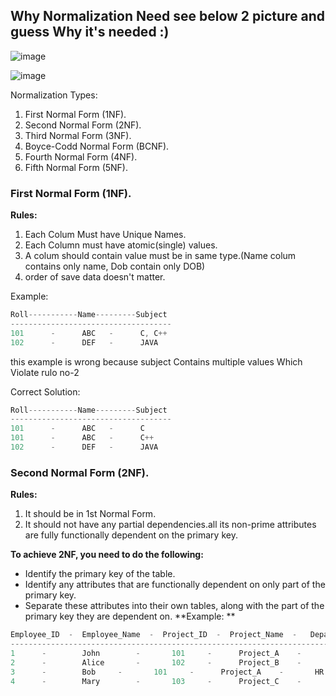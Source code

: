 ## Why Normalization Need see below 2 picture and guess Why it's needed :)
![image](https://github.com/Abdul-Aziz026/DataBase-interview-Question/assets/57495952/ed487e7d-075f-4062-842f-a156c5983975)

![image](https://github.com/Abdul-Aziz026/DataBase-interview-Question/assets/57495952/ad8cb8fa-b12c-4a17-9bce-9c36bf89f41b)


Normalization Types:
1. First Normal Form (1NF).
2. Second Normal Form (2NF).
3. Third Normal Form (3NF).
4. Boyce-Codd Normal Form (BCNF).
5. Fourth Normal Form (4NF).
6. Fifth Normal Form (5NF).

### First Normal Form (1NF).
**Rules:**
1. Each Colum Must have Unique Names.
2. Each Column must have atomic(single) values.
3. A colum should contain value must be in same type.(Name colum contains only name, Dob contain only DOB)
4. order of save data doesn't matter.

Example:   
```cpp
Roll-----------Name---------Subject   
------------------------------------   
101      -      ABC   -      C, C++   
102      -      DEF   -      JAVA
```

this example is wrong because subject Contains multiple values
Which Violate rulo no-2

Correct Solution:   
```cpp
Roll-----------Name---------Subject   
------------------------------------   
101      -      ABC   -      C   
101      -      ABC   -      C++   
102      -      DEF   -      JAVA
```


### Second Normal Form (2NF).
**Rules:**
1. It should be in 1st Normal Form.
2. It should not have any partial dependencies.all its non-prime attributes are fully functionally dependent on the primary key.

**To achieve 2NF, you need to do the following:**

- Identify the primary key of the table.
- Identify any attributes that are functionally dependent on only part of the primary key.
- Separate these attributes into their own tables, along with the part of the primary key they are dependent on.
**Example: **
```cpp
Employee_ID  -  Employee_Name  -  Project_ID  -  Project_Name  -   Department
-----------------------------------------------------------------------------
1      -        John	    -       101	    -      Project_A    -   	HR
2      -        Alice	    -       102	    -      Project_B    -   	IT
3      -        Bob	    -       101     -      Project_A    -     	HR
4      -        Mary	    -       103	    -      Project_C    -   	Finance

```
